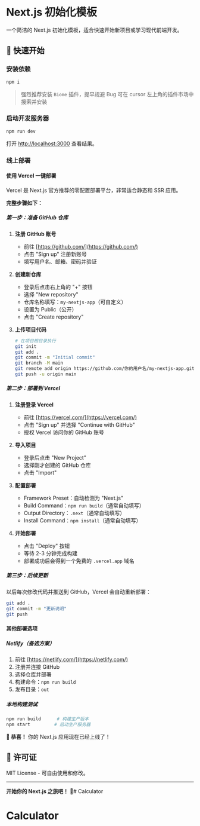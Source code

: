 # Next.js 初始化模板

一个简洁的 Next.js 初始化模板，适合快速开始新项目或学习现代前端开发。

## 🚀 快速开始

### 安装依赖
```bash
npm i
```

> 强烈推荐安装 `Biome` 插件，提早规避 Bug
> 可在 cursor 左上角的插件市场中搜索并安装

### 启动开发服务器
```bash
npm run dev
```

打开 [http://localhost:3000](http://localhost:3000) 查看结果。

### 线上部署

#### 使用 Vercel 一键部署

Vercel 是 Next.js 官方推荐的零配置部署平台，非常适合静态和 SSR 应用。

**完整步骤如下：**

##### 第一步：准备 GitHub 仓库

1. **注册 GitHub 账号**
   - 前往 [https://github.com/](https://github.com/) 
   - 点击 "Sign up" 注册新账号
   - 填写用户名、邮箱、密码并验证

2. **创建新仓库**
   - 登录后点击右上角的 "+" 按钮
   - 选择 "New repository"
   - 仓库名称填写：`my-nextjs-app`（可自定义）
   - 设置为 Public（公开）
   - 点击 "Create repository"

3. **上传项目代码**
   ```bash
   # 在项目根目录执行
   git init
   git add .
   git commit -m "Initial commit"
   git branch -M main
   git remote add origin https://github.com/你的用户名/my-nextjs-app.git
   git push -u origin main
   ```

##### 第二步：部署到 Vercel

1. **注册登录 Vercel**
   - 前往 [https://vercel.com/](https://vercel.com/) 
   - 点击 "Sign up" 并选择 "Continue with GitHub"
   - 授权 Vercel 访问你的 GitHub 账号

2. **导入项目**
   - 登录后点击 "New Project"
   - 选择刚才创建的 GitHub 仓库
   - 点击 "Import"

3. **配置部署**
   - Framework Preset：自动检测为 "Next.js"
   - Build Command：`npm run build`（通常自动填写）
   - Output Directory：`.next`（通常自动填写）
   - Install Command：`npm install`（通常自动填写）

4. **开始部署**
   - 点击 "Deploy" 按钮
   - 等待 2-3 分钟完成构建
   - 部署成功后会得到一个免费的 `.vercel.app` 域名

##### 第三步：后续更新

以后每次修改代码并推送到 GitHub，Vercel 会自动重新部署：

```bash
git add .
git commit -m "更新说明"
git push
```

#### 其他部署选项

##### Netlify（备选方案）
1. 前往 [https://netlify.com/](https://netlify.com/)
2. 注册并连接 GitHub
3. 选择仓库并部署
4. 构建命令：`npm run build`
5. 发布目录：`out`

##### 本地构建测试
```bash
npm run build      # 构建生产版本
npm start         # 启动生产服务器
```

**🎉 恭喜！** 你的 Next.js 应用现在已经上线了！


## 📄 许可证

MIT License - 可自由使用和修改。

---

**开始你的 Next.js 之旅吧！** 🎉# Calculator
# Calculator
